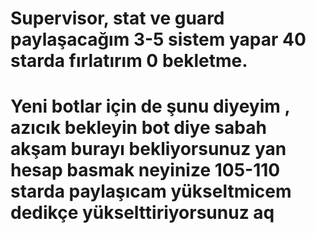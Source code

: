 # Supervisor, stat ve guard paylaşacağım 3-5 sistem yapar 40 starda fırlatırım 0 bekletme.
# Yeni botlar için de şunu diyeyim , azıcık bekleyin bot diye sabah akşam burayı bekliyorsunuz yan hesap basmak neyinize 105-110 starda paylaşıcam yükseltmicem dedikçe yükselttiriyorsunuz aq
